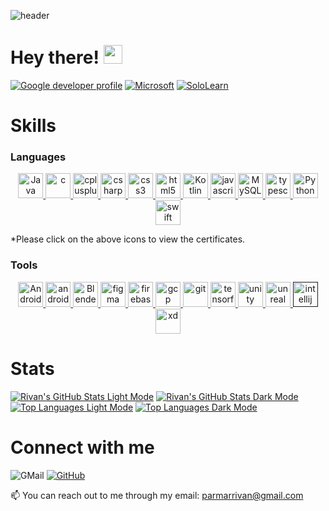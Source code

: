![header](https://capsule-render.vercel.app/api?type=waving&color=gradient&height=280&section=header&text=Rivan%20Parmar&fontSize=88&fontAlign=36&fontAlignY=42)

# Hey there! <img src="https://raw.githubusercontent.com/MartinHeinz/MartinHeinz/master/wave.gif" width="30px" height="30px">
[![Google developer profile](https://img.shields.io/badge/RivanParmar-4285F4?style=for-the-badge&logo=Google&logoColor=white)](https://g.dev/RivanParmar) [![Microsoft](https://img.shields.io/badge/Microsoft-666666?style=for-the-badge&logo=microsoft&logoColor=white)](https://docs.microsoft.com/en-gb/users/rivanparmar/) [![SoloLearn](https://img.shields.io/badge/-Sololearn-3a464b?style=for-the-badge&logo=Sololearn&logoColor=white)](https://www.sololearn.com/Profile/20805452/?ref=app)

# Skills
### Languages
<p align="center">
<a href="Certificates/Java_certificate.jpg" target="_blank" rel="noreferrer"> <img src="https://skillicons.dev/icons?i=java" alt="Java light mode" width="40" height="40"/> </a>
<a href="Certificates/C_certificate.jpg" target="_blank" rel="noreferrer"> <img src="https://skillicons.dev/icons?i=c" alt="c" width="40" height="40"/> </a> 
<a href="Certificates/CPlusPlus_certificate.jpg" target="_blank" rel="noreferrer"> <img src="https://skillicons.dev/icons?i=cpp" alt="cplusplus" width="40" height="40"/> </a> 
<a href="Certificates/CSharp_certificate.jpg" target="_blank" rel="noreferrer"> <img src="https://skillicons.dev/icons?i=cs" alt="csharp" width="40" height="40"/> </a> 
<a href="Certificates/CSS_certificate.jpg" target="_blank" rel="noreferrer"> <img src="https://skillicons.dev/icons?i=css" alt="css3" width="40" height="40"/> </a>
<a href="Certificates/HTML_certificate.jpg" target="_blank" rel="noreferrer"> <img src="https://skillicons.dev/icons?i=html" alt="html5" width="40" height="40"/> </a> 
<a href="Certificates/kotlin_certificate.jpg" target="_blank" rel="noreferrer"> <img src="https://skillicons.dev/icons?i=kotlin" alt="Kotlin light mode" width="40" height="40"/> </a>
<a href="Certificates/JavaScript_certificate.jpg" target="_blank" rel="noreferrer"> <img src="https://skillicons.dev/icons?i=js" alt="javascript" width="40" height="40"/> </a>  
<a href="Certificates/SQL_certificate.jpg" target="_blank" rel="noreferrer"> <img src="https://skillicons.dev/icons?i=mysql" alt="MySQL light mode" width="40" height="40"/> </a>
<a href="https://www.typescriptlang.org/" target="_blank" rel="noreferrer"> <img src="https://skillicons.dev/icons?i=ts" alt="typescript" width="40" height="40"/> </a>
<a href="Certificates/Python_certificate.jpg" target="_blank" rel="noreferrer"> <img src="https://skillicons.dev/icons?i=py" alt="Python light mode" width="40" height="40"/> </a>
<a href="Certificates/Swift_certificate.jpg" target="_blank" rel="noreferrer"> <img src="https://skillicons.dev/icons?i=swift" alt="swift" width="40" height="40"/> </a>
</p>

*Please click on the above icons to view the certificates.

### Tools
<p align="center"> 
<a href="https://github.com/RivanParmar/RivanParmar/blob/main/README.md" target="_blank" rel="noreferrer"> <img src="https://skillicons.dev/icons?i=androidstudio" alt="Android Studio light mode" width="40" height="40"/> </a>
<a href="https://developer.android.com" target="_blank" rel="noreferrer"> <img src="https://camo.githubusercontent.com/be575aa85a73adb1f56ef072b806f513045f68e2e50a9945c763bf65006dcfa6/68747470733a2f2f6564656e742e6769746875622e696f2f537570657254696e7949636f6e732f696d616765732f7376672f616e64726f69642e737667" alt="android" width="40" height="40"/> </a> 
<a href="https://www.blender.org/" target="_blank" rel="noreferrer"> <img src="https://skillicons.dev/icons?i=blender" alt="Blender light mode" width="40" height="40"/> </a>  
<a href="https://www.figma.com/" target="_blank" rel="noreferrer"> <img src="https://skillicons.dev/icons?i=figma" alt="figma" width="40" height="40"/> </a> 
<a href="https://firebase.google.com/" target="_blank" rel="noreferrer"> <img src="https://skillicons.dev/icons?i=firebase" alt="firebase" width="40" height="40"/> </a> 
<a href="https://cloud.google.com" target="_blank" rel="noreferrer"> <img src="https://skillicons.dev/icons?i=gcp" alt="gcp" width="40" height="40"/> </a> 
<a href="https://git-scm.com/" target="_blank" rel="noreferrer"> <img src="https://skillicons.dev/icons?i=git" alt="git" width="40" height="40"/> </a> 
<a href="https://www.tensorflow.org" target="_blank" rel="noreferrer"> <img src="https://skillicons.dev/icons?i=tensorflow" alt="tensorflow" width="40" height="40"/> </a> 
<a href="https://unity.com/" target="_blank" rel="noreferrer"> <img src="https://skillicons.dev/icons?i=unity " alt="unity" width="40" height="40"/> </a> 
<a href="https://unrealengine.com/" target="_blank" rel="noreferrer"> <img src="https://skillicons.dev/icons?i=unreal" alt="unreal" width="40" height="40"/> </a> 
<a href="" target="_blank" rel="noreferrer"> <img src="https://skillicons.dev/icons?i=idea" alt="intellij" width="40" height="40"/> </a>
<a href="https://www.adobe.com/products/xd.html" target="_blank" rel="noreferrer"> <img src="https://cdn.worldvectorlogo.com/logos/adobe-xd.svg" alt="xd" width="40" height="40"/> </a> 
</p>

# Stats
[![Rivan's GitHub Stats Light Mode](https://github-readme-stats.vercel.app/api?username=RivanParmar&show_icons=true&hide_border=false&&count_private=true&include_all_commits=true&border_color=000000&border_radius=20&custom_title=Rivan's%20GitHub%20Stats)](https://github.com/RivanParmar/RivanParmar/blob/main/README.md#stats#gh-light-mode-only)
[![Rivan's GitHub Stats Dark Mode](https://github-readme-stats.vercel.app/api?username=RivanParmar&show_icons=true&hide_border=false&&count_private=true&include_all_commits=true&theme=dark&border_color=ffffff&border_radius=20&custom_title=Rivan's%20GitHub%20Stats)](https://github.com/RivanParmar/RivanParmar/blob/main/README.md#stats#gh-dark-mode-only)
[![Top Languages Light Mode](https://github-readme-stats.vercel.app/api/top-langs/?username=RivanParmar&layout=compact&border_color=000000&border_radius=16)](https://github.com/RivanParmar/RivanParmar/blob/main/README.md#stats#gh-light-mode-only)
[![Top Languages Dark Mode](https://github-readme-stats.vercel.app/api/top-langs/?username=RivanParmar&layout=compact&theme=dark&border_radius=16&border_color=ffffff)](https://github.com/RivanParmar/RivanParmar/blob/main/README.md#stats#gh-dark-mode-only)

# Connect with me
![GMail](https://img.shields.io/badge/Gmail-D14836?style=for-the-badge&logo=gmail&logoColor=white) [![GitHub](https://img.shields.io/badge/GitHub-100000?style=for-the-badge&logo=github&logoColor=white)](https://github.com/RivanParmar)

📫 You can reach out to me through my email: parmarrivan@gmail.com
